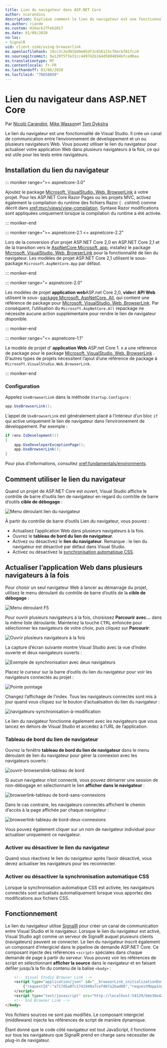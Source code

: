 ```yaml
---
title: Lien du navigateur dans ASP.NET Core
author: ncarandini
description: Explique comment le lien du navigateur est une fonctionnalité de Visual Studio qui lie l’environnement de développement à un ou plusieurs navigateurs Web.
ms.author: riande
ms.custom: H1Hack27Feb2017
ms.date: 01/09/2020
no-loc:
- SignalR
uid: client-side/using-browserlink
ms.openlocfilehash: 19cc3c2ed91bd9e05df3c036123c78ecbf81fcc0
ms.sourcegitcommit: 9a129f5f3e31cc449742b164d5004894bfca90aa
ms.translationtype: MT
ms.contentlocale: fr-FR
ms.lasthandoff: 03/06/2020
ms.locfileid: "78658850"
---
```

# <a name="browser-link-in-aspnet-core"></a>Lien du navigateur dans ASP.NET Core

Par [Nicolò Carandini](https://github.com/ncarandini), [Mike Wasson](https://github.com/MikeWasson)et [Tom Dykstra](https://github.com/tdykstra)

Le lien du navigateur est une fonctionnalité de Visual Studio. Il crée un canal de communication entre l’environnement de développement et un ou plusieurs navigateurs Web. Vous pouvez utiliser le lien du navigateur pour actualiser votre application Web dans plusieurs navigateurs à la fois, ce qui est utile pour les tests entre navigateurs.

## <a name="browser-link-setup"></a>Installation du lien du navigateur

::: moniker range=">= aspnetcore-3.0"

Ajoutez le package [Microsoft. VisualStudio. Web. BrowserLink](https://www.nuget.org/packages/Microsoft.VisualStudio.Web.BrowserLink/) à votre projet. Pour les ASP.NET Core Razor Pages ou les projets MVC, activez également la compilation du runtime des fichiers Razor ( *. cshtml*) comme décrit dans <xref:mvc/views/view-compilation>. Syntaxe Razor modifications sont appliquées uniquement lorsque la compilation du runtime a été activée.

::: moniker-end

::: moniker range=">= aspnetcore-2.1 <= aspnetcore-2.2"

Lors de la conversion d’un projet ASP.NET Core 2,0 en ASP.NET Core 2,1 et de la transition vers le [AspNetCore Microsoft. app](xref:fundamentals/metapackage-app), installez le package [Microsoft. VisualStudio. Web. BrowserLink](https://www.nuget.org/packages/Microsoft.VisualStudio.Web.BrowserLink/) pour la fonctionnalité de lien du navigateur. Les modèles de projet ASP.NET Core 2,1 utilisent le sous-package `Microsoft.AspNetCore.App` par défaut.

::: moniker-end

::: moniker range="= aspnetcore-2.0"

Les modèles de projet **application web**ASP.net Core 2,0, **vide**et **API Web** utilisent le sous- [package Microsoft. AspNetCore. All](xref:fundamentals/metapackage), qui contient une référence de package pour [Microsoft. VisualStudio. Web. BrowserLink](https://www.nuget.org/packages/Microsoft.VisualStudio.Web.BrowserLink/). Par conséquent, l’utilisation du `Microsoft.AspNetCore.All` repackage ne nécessite aucune action supplémentaire pour rendre le lien de navigateur disponible.

::: moniker-end

::: moniker range="<= aspnetcore-1.1"

Le modèle de projet d' **application Web** ASP.net Core 1. x a une référence de package pour le package [Microsoft. VisualStudio. Web. BrowserLink](https://www.nuget.org/packages/Microsoft.VisualStudio.Web.BrowserLink/) . D’autres types de projets nécessitent l’ajout d’une référence de package à `Microsoft.VisualStudio.Web.BrowserLink`.

::: moniker-end

### <a name="configuration"></a>Configuration

Appelez `UseBrowserLink` dans la méthode `Startup.Configure` :

```csharp
app.UseBrowserLink();
```

L’appel de `UseBrowserLink` est généralement placé à l’intérieur d’un bloc `if` qui active uniquement le lien de navigateur dans l’environnement de développement. Par exemple :

```csharp
if (env.IsDevelopment())
{
    app.UseDeveloperExceptionPage();
    app.UseBrowserLink();
}
```

Pour plus d’informations, consultez <xref:fundamentals/environments>.

## <a name="how-to-use-browser-link"></a>Comment utiliser le lien du navigateur

Quand un projet de ASP.NET Core est ouvert, Visual Studio affiche le contrôle de barre d’outils lien de navigateur en regard du contrôle de barre d’outils **cible de débogage** :

![Menu déroulant lien du navigateur](using-browserlink/_static/browserLink-dropdown-menu.png)

À partir du contrôle de barre d’outils Lien du navigateur, vous pouvez :

* Actualisez l’application Web dans plusieurs navigateurs à la fois.
* Ouvrez le **tableau de bord du lien de navigateur**.
* Activez ou désactivez le **lien du navigateur**. Remarque : le lien du navigateur est désactivé par défaut dans Visual Studio.
* Activez ou désactivez la [synchronisation automatique CSS](#enable-or-disable-css-auto-sync).

## <a name="refresh-the-web-app-in-several-browsers-at-once"></a>Actualiser l’application Web dans plusieurs navigateurs à la fois

Pour choisir un seul navigateur Web à lancer au démarrage du projet, utilisez le menu déroulant du contrôle de barre d’outils de la **cible de débogage** :

![Menu déroulant F5](using-browserlink/_static/debug-target-dropdown-menu.png)

Pour ouvrir plusieurs navigateurs à la fois, choisissez **Parcourir avec...** dans la même liste déroulante. Maintenez la touche <kbd>CTRL</kbd> enfoncée pour sélectionner les navigateurs de votre choix, puis cliquez sur **Parcourir**:

![Ouvrir plusieurs navigateurs à la fois](using-browserlink/_static/open-many-browsers-at-once.png)

La capture d’écran suivante montre Visual Studio avec la vue d’index ouverte et deux navigateurs ouverts :

![Exemple de synchronisation avec deux navigateurs](using-browserlink/_static/sync-with-two-browsers-example.png)

Placez le curseur sur la barre d’outils du lien du navigateur pour voir les navigateurs connectés au projet :

![Pointe pointage](using-browserlink/_static/hoover-tip.png)

Changez l’affichage de l’index. Tous les navigateurs connectés sont mis à jour quand vous cliquez sur le bouton d’actualisation du lien du navigateur :

![navigateurs-synchronisation-à-modification](using-browserlink/_static/browsers-sync-to-changes.png)

Le lien du navigateur fonctionne également avec les navigateurs que vous lancez en dehors de Visual Studio et accédez à l’URL de l’application.

### <a name="the-browser-link-dashboard"></a>Tableau de bord du lien de navigateur

Ouvrez la fenêtre **tableau de bord du lien de navigateur** dans le menu déroulant de lien du navigateur pour gérer la connexion avec les navigateurs ouverts :

![ouvrir-browserslink-tableau de bord](using-browserlink/_static/open-browserlink-dashboard.png)

Si aucun navigateur n’est connecté, vous pouvez démarrer une session de non-débogage en sélectionnant le lien **afficher dans le navigateur** :

![browserlink-tableau de bord-sans-connexions](using-browserlink/_static/browserlink-dashboard-no-connections.png)

Dans le cas contraire, les navigateurs connectés affichent le chemin d’accès à la page affichée par chaque navigateur :

![browserlink-tableau de bord-deux-connexions](using-browserlink/_static/browserlink-dashboard-two-connections.png)

Vous pouvez également cliquer sur un nom de navigateur individuel pour actualiser uniquement ce navigateur.

### <a name="enable-or-disable-browser-link"></a>Activer ou désactiver le lien du navigateur

Quand vous réactivez le lien du navigateur après l’avoir désactivé, vous devez actualiser les navigateurs pour les reconnecter.

### <a name="enable-or-disable-css-auto-sync"></a>Activer ou désactiver la synchronisation automatique CSS

Lorsque la synchronisation automatique CSS est activée, les navigateurs connectés sont actualisés automatiquement lorsque vous apportez des modifications aux fichiers CSS.

## <a name="how-it-works"></a>Fonctionnement

Le lien du navigateur utilise [SignalR](xref:signalr/introduction) pour créer un canal de communication entre Visual Studio et le navigateur. Lorsque le lien du navigateur est activé, Visual Studio agit comme un serveur de SignalR auquel plusieurs clients (navigateurs) peuvent se connecter. Le lien du navigateur inscrit également un composant d’intergiciel dans le pipeline de demande ASP.NET Core. Ce composant injecte des références `<script>` spéciales dans chaque demande de page à partir du serveur. Vous pouvez voir les références de script en sélectionnant **afficher la source** dans le navigateur et en faisant défiler jusqu’à la fin du contenu de la balise `<body>` :

```html
    <!-- Visual Studio Browser Link -->
    <script type="application/json" id="__browserLink_initializationData">
        {"requestId":"a717d5a07c1741949a7cefd6fa2bad08","requestMappingFromServer":false}
    </script>
    <script type="text/javascript" src="http://localhost:54139/b6e36e429d034f578ebccd6a79bf19bf/browserLink" async="async"></script>
    <!-- End Browser Link -->
</body>
```

Vos fichiers sources ne sont pas modifiés. Le composant intergiciel (middleware) injecte les références de script de manière dynamique.

Étant donné que le code côté navigateur est tout JavaScript, il fonctionne sur tous les navigateurs que SignalR prend en charge sans nécessiter de plug-in de navigateur.
